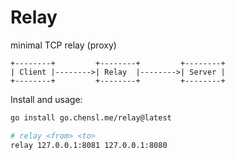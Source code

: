 # Relay

minimal TCP relay (proxy)

```text
+--------+         +--------+         +--------+
| Client |-------->| Relay  |-------->| Server |
+--------+         +--------+         +--------+
```

Install and usage:

```bash
go install go.chensl.me/relay@latest

# relay <from> <to>
relay 127.0.0.1:8081 127.0.0.1:8080
```
